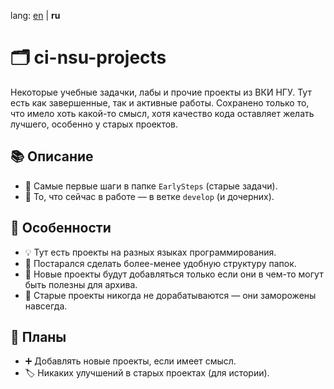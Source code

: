 lang: [en](README.md) | **ru**
# 🗂️ ci-nsu-projects
Некоторые учебные задачки, лабы и прочие проекты из ВКИ НГУ.
Тут есть как завершенные, так и активные работы.
Сохранено только то, что имело хоть какой-то смысл, хотя качество кода оставляет желать лучшего, особенно у старых проектов.

## 📚 Описание
- 🐣 Самые первые шаги в папке `EarlySteps` (старые задачи).
- 🚧 То, что сейчас в работе — в ветке `develop` (и дочерних).

## 🚀 Особенности
- 💡 Тут есть проекты на разных языках программирования.
- 📁 Постарался сделать более-менее удобную структуру папок.
- 🔄 Новые проекты будут добавляться только если они в чем-то могут быть полезны для архива.
- 🧊 Старые проекты никогда не дорабатываются — они заморожены навсегда.

## 🌱 Планы
- ➕ Добавлять новые проекты, если имеет смысл.
- 🏷️ Никаких улучшений в старых проектах (для истории).
